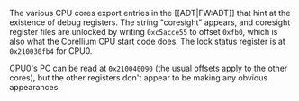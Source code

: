 The various CPU cores export entries in the [[ADT|FW:ADT]] that hint at the existence of debug registers. The string "coresight" appears, and coresight register files are unlocked by writing `0xc5acce55` to offset `0xfb0`, which is also what the Corellium CPU start code does. The lock status register is at `0x210030fb4` for CPU0.

CPU0's PC can be read at `0x210040090` (the usual offsets apply to the other cores), but the other registers don't appear to be making any obvious appearances.